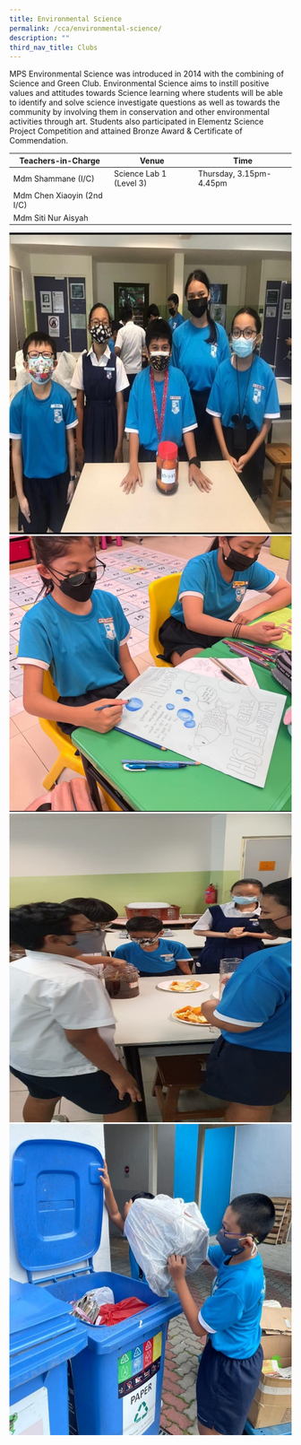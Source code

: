 ```yaml
---
title: Environmental Science
permalink: /cca/environmental-science/
description: ""
third_nav_title: Clubs
---
```

MPS Environmental Science was introduced in 2014 with the combining of Science and Green Club. Environmental Science aims to instill positive values and attitudes towards Science learning where students will be able to identify and solve science investigate questions as well as towards the community by involving them in conservation and other environmental activities through art. Students also participated in Elementz Science Project Competition and attained Bronze Award & Certificate of Commendation.


| Teachers-in-Charge | Venue | Time |
| -------- | -------- | -------- |
| Mdm Shammane (I/C)     | Science Lab 1 (Level 3)    | Thursday, 3.15pm-4.45pm     |
| Mdm Chen Xiaoyin (2nd I/C)     |      |      |
| Mdm Siti Nur Aisyah    |    |    |
![](/images/CCA/ens100.jpg)
![](/images/CCA/ens200.jpg)
![](/images/CCA/ens300.jpg)
![](/images/CCA/ens400.jpg)